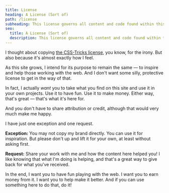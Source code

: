 ```yaml
---
title: License
heading: A License (Sort of)
path: /license
subheading: This license governs all content and code found within this site.
seo:
  title: A License (Sort of)
  description: This license governs all content and code found within this site.
---
```


I thought about copying [the CSS-Tricks license](https://css-tricks.com/license/), you know, for the irony. But also because it's almost exactly how I feel.

As this site grows, I intend for its purpose to remain the same — to inspire and help those working with the web. And I don't want some silly, protective license to get in the way of that.

In fact, I actually _want_ you to take what you find on this site and use it in your own projects. Use it to have fun. Use it to make money. Either way, that's great — that's what it's here for.

And you don't have to share attribution or credit, although that would very much make me happy.

I have just one exception and one request.

**Exception:** You may not copy my brand directly. You can use it for inspiration. But please don't up and lift it for your own, at least without asking first.

**Request:** Share your work with me and how the content here helped you! I like knowing that what I'm doing is helping, and that's a great way to give back for what you've received.

In the end, I want you to have fun playing with the web. I want you to earn money from it. I want you to help make it better. And if you can use something here to do that, do it!
